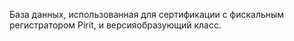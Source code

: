 База данных, использованная для сертификации с фискальным регистратором Pirit, и версияобразующий класс.